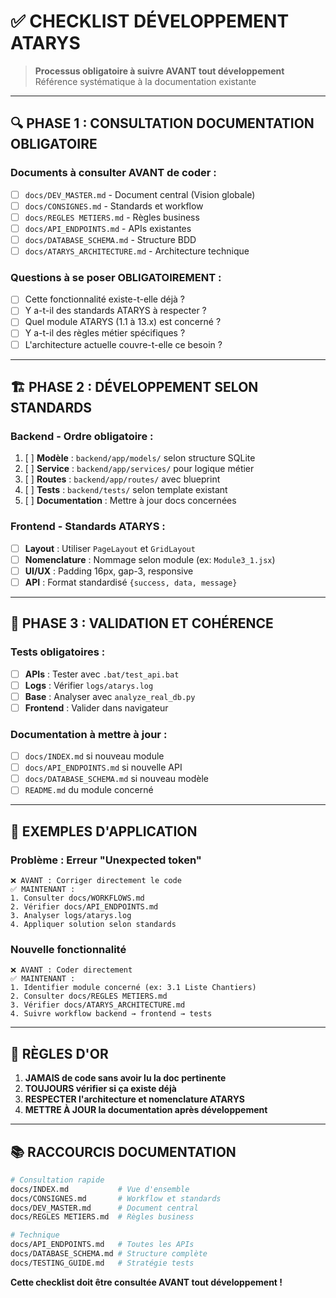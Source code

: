 # ✅ CHECKLIST DÉVELOPPEMENT ATARYS

> **Processus obligatoire à suivre AVANT tout développement**  
> Référence systématique à la documentation existante

---

## 🔍 **PHASE 1 : CONSULTATION DOCUMENTATION OBLIGATOIRE**

### **Documents à consulter AVANT de coder :**
- [ ] `docs/DEV_MASTER.md` - Document central (Vision globale)
- [ ] `docs/CONSIGNES.md` - Standards et workflow
- [ ] `docs/REGLES METIERS.md` - Règles business
- [ ] `docs/API_ENDPOINTS.md` - APIs existantes
- [ ] `docs/DATABASE_SCHEMA.md` - Structure BDD
- [ ] `docs/ATARYS_ARCHITECTURE.md` - Architecture technique

### **Questions à se poser OBLIGATOIREMENT :**
- [ ] Cette fonctionnalité existe-t-elle déjà ?
- [ ] Y a-t-il des standards ATARYS à respecter ?
- [ ] Quel module ATARYS (1.1 à 13.x) est concerné ?
- [ ] Y a-t-il des règles métier spécifiques ?
- [ ] L'architecture actuelle couvre-t-elle ce besoin ?

---

## 🏗️ **PHASE 2 : DÉVELOPPEMENT SELON STANDARDS**

### **Backend - Ordre obligatoire :**
1. [ ] **Modèle** : `backend/app/models/` selon structure SQLite
2. [ ] **Service** : `backend/app/services/` pour logique métier
3. [ ] **Routes** : `backend/app/routes/` avec blueprint
4. [ ] **Tests** : `backend/tests/` selon template existant
5. [ ] **Documentation** : Mettre à jour docs concernées

### **Frontend - Standards ATARYS :**
- [ ] **Layout** : Utiliser `PageLayout` et `GridLayout`
- [ ] **Nomenclature** : Nommage selon module (ex: `Module3_1.jsx`)
- [ ] **UI/UX** : Padding 16px, gap-3, responsive
- [ ] **API** : Format standardisé `{success, data, message}`

---

## 🔧 **PHASE 3 : VALIDATION ET COHÉRENCE**

### **Tests obligatoires :**
- [ ] **APIs** : Tester avec `.bat/test_api.bat`
- [ ] **Logs** : Vérifier `logs/atarys.log`
- [ ] **Base** : Analyser avec `analyze_real_db.py`
- [ ] **Frontend** : Valider dans navigateur

### **Documentation à mettre à jour :**
- [ ] `docs/INDEX.md` si nouveau module
- [ ] `docs/API_ENDPOINTS.md` si nouvelle API
- [ ] `docs/DATABASE_SCHEMA.md` si nouveau modèle
- [ ] `README.md` du module concerné

---

## 🎯 **EXEMPLES D'APPLICATION**

### **Problème : Erreur "Unexpected token"**
```
❌ AVANT : Corriger directement le code
✅ MAINTENANT : 
1. Consulter docs/WORKFLOWS.md
2. Vérifier docs/API_ENDPOINTS.md  
3. Analyser logs/atarys.log
4. Appliquer solution selon standards
```

### **Nouvelle fonctionnalité**
```
❌ AVANT : Coder directement
✅ MAINTENANT :
1. Identifier module concerné (ex: 3.1 Liste Chantiers)
2. Consulter docs/REGLES METIERS.md
3. Vérifier docs/ATARYS_ARCHITECTURE.md
4. Suivre workflow backend → frontend → tests
```

---

## 🚨 **RÈGLES D'OR**

1. **JAMAIS de code sans avoir lu la doc pertinente**
2. **TOUJOURS vérifier si ça existe déjà**  
3. **RESPECTER l'architecture et nomenclature ATARYS**
4. **METTRE À JOUR la documentation après développement**

---

## 📚 **RACCOURCIS DOCUMENTATION**

```bash
# Consultation rapide
docs/INDEX.md           # Vue d'ensemble
docs/CONSIGNES.md       # Workflow et standards
docs/DEV_MASTER.md      # Document central
docs/REGLES METIERS.md  # Règles business

# Technique
docs/API_ENDPOINTS.md   # Toutes les APIs
docs/DATABASE_SCHEMA.md # Structure complète
docs/TESTING_GUIDE.md   # Stratégie tests
```

**Cette checklist doit être consultée AVANT tout développement !** 